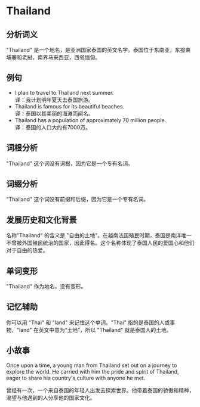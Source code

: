 # Thailand

## 分析词义

  

"Thailand" 是一个地名，是亚洲国家泰国的英文名字。泰国位于东南亚，东接柬埔寨和老挝，南界马来西亚，西邻缅甸。

  

## 例句

  

*   I plan to travel to Thailand next summer.  
    译：我计划明年夏天去泰国旅游。
*   Thailand is famous for its beautiful beaches.  
    译：泰国以其美丽的海滩而闻名。
*   Thailand has a population of approximately 70 million people.  
    译：泰国的人口大约有7000万。

  

## 词根分析

  

"Thailand" 这个词没有词根，因为它是一个专有名词。

  

## 词缀分析

  

"Thailand" 这个词没有前缀和后缀，因为它是一个专有名词。

  

## 发展历史和文化背景

  

名称"Thailand" 的含义是 "自由的土地"。在越南法国殖民时期，泰国是南洋唯一不曾被外国殖民统治的国家，因此得名。这个名称体现了泰国人民的爱国心和他们对于自由的热爱。

  

## 单词变形

  

"Thailand" 作为地名，没有变形。

  

## 记忆辅助

  

你可以用 "Thai" 和 "land" 来记住这个单词。"Thai" 指的是泰国的人或事物，"land" 在英文中意为“土地”，所以 "Thailand" 就是泰国人的土地。

  

## 小故事

  

Once upon a time, a young man from Thailand set out on a journey to explore the world. He carried with him the pride and spirit of Thailand, eager to share his country's culture with anyone he met.

  

曾经有一次，一个来自泰国的年轻人出发去探索世界。他带着泰国的骄傲和精神，渴望与他遇到的人分享他的国家文化。
